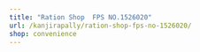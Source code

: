 ```yaml
---
title: "Ration Shop  FPS NO.1526020"
url: /kanjirapally/ration-shop-fps-no-1526020/
shop: convenience
---
```

